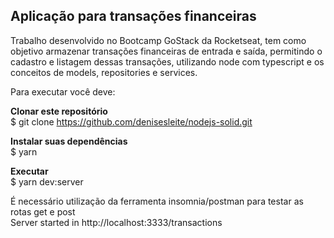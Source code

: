 ## Aplicação para transações financeiras

Trabalho desenvolvido no Bootcamp GoStack da Rocketseat, tem como objetivo armazenar transações financeiras de entrada e saída, permitindo o cadastro e listagem dessas transações, utilizando node com typescript e os conceitos de models, repositories e services.

Para executar você deve:

<strong>Clonar este repositório</strong><br/>
$ git clone https://github.com/denisesleite/nodejs-solid.git

<strong>Instalar suas dependências</strong><br/>
$ yarn

<strong>Executar</strong><br/>
$ yarn dev:server

É necessário utilização da ferramenta insomnia/postman para testar as rotas get e post<br/>
Server started in http://localhost:3333/transactions
